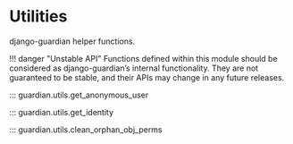 # Utilities

django-guardian helper functions.

!!! danger "Unstable API"
    Functions defined within this module should be considered as django-guardian’s internal functionality. 
    They are not guaranteed to be stable, and their APIs may change in any future releases.

::: guardian.utils.get_anonymous_user

::: guardian.utils.get_identity

::: guardian.utils.clean_orphan_obj_perms
